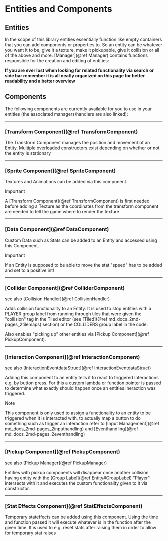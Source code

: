 # Entities and Components
## Entities
In the scope of this library entities essentially function like empty containers that you can add components or properties to. So an entity can be whatever you want it to be, give it a texture, make it pickupable, give it collision or all of the above and more.
[Manager](@ref Manager) contains functions responsible for the creation and editing of entities:

**If you are ever lost when looking for related functionality via search or side bar remember it is all neatly organized on this page for better readability and a better overview**

## Components
The following components are currently available for you to use in your entities (the associated managers/handlers are also linked):

---
### [Transform Component](@ref TransformComponent)
The Transform Component manages the position and movement of an Entity. Multiple overloaded constructors exist depending on whether or not the entity is stationary

---
### [Sprite Component](@ref SpriteComponent)
Textures and Animations can be added via this component. 

> [!important]
> A [Transform Component](@ref TransformComponent) is first needed before adding a Texture as the coordinates from the transform component are needed to tell the game where to render the texture

---
### [Data Component](@ref DataComponent)
Custom Data such as Stats can be added to an Entity and accessed using this Component.

> [!important]
> If an Entity is supposed to be able to move the stat "speed" has to be added and set to a positive int!

---
### [Collider Component](@ref ColliderComponent)
see also [Collision Handler](@ref CollisionHandler)

Adds collision functionality to an Entity. It is used to stop entities with a PLAYER group label from running through tiles that were given the "collision" tag in the Tiled editor (see [Tiled](@ref md_docs_2md-pages_2tilemaps) section) or the COLLIDERS group label in the code.

Also enables "picking up" other entities via [Pickup Component](@ref PickupComponent).

---
### [Interaction Component](@ref InteractionComponent)
see also [InteractionEventdataStruct](@ref InteractionEventdataStruct)

Adding this component to an entity tells it to react to triggered Interactions e.g. by button press. For this a custom lambda or function pointer is passed to determine what exactly should happen once an entities ineraction was triggered. 

> [!note]
> This component is only used to assign a functionality to an entity to be triggered when it is interacted with, to actually map a button to do something such as trigger an interaction refer to [Input Management](@ref md_docs_2md-pages_2inputhandling) and [Eventhandling](@ref md_docs_2md-pages_2eventhandling)

---
### [Pickup Component](@ref PickupComponent)
see also [Pickup Manager](@ref PickupManager)

Entities with pickup components will disappear once another collision having entity with the [Group Label](@ref Entity#GroupLabel) "Player" intersects with it and executes the custom functionality given to it via constructor.

---
### [Stat Effects Component](@ref StatEffectsComponent)
Temporary stateffects can be added using this component. Using the time and function passed it will execute whatever is in the function after the given time. It is used to e.g. reset stats after raising them in order to allow for temporary stat raises